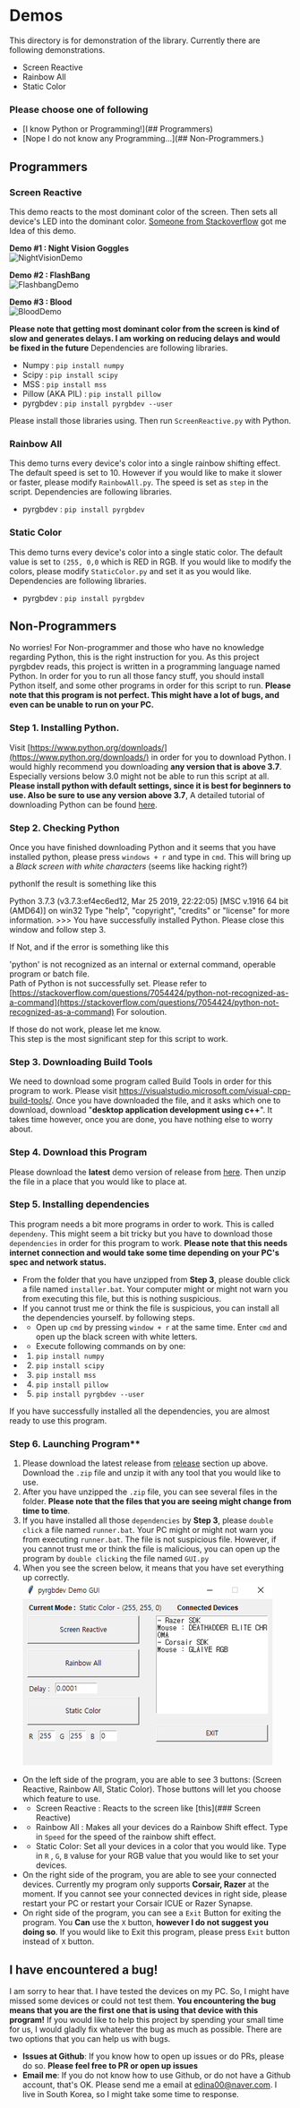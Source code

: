 # Demos  
This directory is for demonstration of the library. Currently there are following demonstrations.  
- Screen Reactive  
- Rainbow All  
- Static Color  
### Please choose one of following  
- [I know Python or Programming!](## Programmers)  
- [Nope I do not know any Programming...](## Non-Programmers.)  
  
## Programmers  
  
### Screen Reactive  
This demo reacts to the most dominant color of the screen. Then sets all device's LED into the dominant color. [Someone from Stackoverflow](https://stackoverflow.com/questions/3241929/python-find-dominant-most-common-color-in-an-image) got me Idea of this demo.   
  
**Demo #1 : Night Vision Goggles**   
![NightVisionDemo](https://github.com/gooday2die/PyPheperial/blob/master/Pics/demo1.gif?raw=true)  
  
  
**Demo #2 : FlashBang**   
![FlashbangDemo](https://github.com/gooday2die/PyPheperial/blob/master/Pics/demo2.gif?raw=true)  
  
  
**Demo #3 : Blood**   
![BloodDemo](https://github.com/gooday2die/PyPheperial/blob/master/Pics/demo3.gif?raw=true)  
  
  
**Please note that getting most dominant color from the screen is kind of slow and generates delays. I am working on reducing delays and would be fixed in the future** Dependencies are following libraries.   
- Numpy : `pip install numpy`  
- Scipy : `pip install scipy`  
- MSS : `pip install mss`  
- Pillow (AKA PIL) : `pip install pillow`  
- pyrgbdev : `pip install pyrgbdev --user`  
  
Please install those libraries using. Then run `ScreenReactive.py` with Python.  
  
### Rainbow All  
This demo turns every device's color into a single rainbow shifting effect. The default speed is set to 10. However if you would like to make it slower or faster, please modify `RainbowAll.py`. The speed is set as `step` in the script. Dependencies are following libraries.  
- pyrgbdev : `pip install pyrgbdev`  
  
  
### Static Color  
This demo turns every device's color into a single static color. The default value is set to `(255, 0,0` which is RED in RGB. If you would like to modify the colors, please modify `StaticColor.py` and set it as you would like. Dependencies are following libraries.  
- pyrgbdev : `pip install pyrgbdev`  
  
## Non-Programmers  
No worries! For Non-programmer and those who have no knowledge regarding Python, this is the right instruction for you. As this project pyrgbdev reads, this project is written in a programming language named Python. In order for you to run all those fancy stuff, you should install Python itself, and some other programs in order for this script to run. **Please  note that this program is not perfect. This might have a lot of bugs, and even can be unable to run on your PC.**   
### Step 1. Installing Python.  
Visit [https://www.python.org/downloads/](https://www.python.org/downloads/) in order for you to download Python. I would highly recommend you downloading **any version that is above 3.7**. Especially versions below 3.0 might not be able to run this script at all. **Please install python with default settings, since it is best for beginners to use.  Also be sure to use any version above 3.7**, A detailed tutorial of downloading Python can be found [here](https://phoenixnap.com/kb/how-to-install-python-3-windows).  
  
### Step 2. Checking Python  
Once you have finished downloading Python and it seems that you have installed python, please press `windows + r` and type in `cmd`. This will bring up a *Black screen with white characters* (seems like hacking right?)  
  
 pythonIf the result is something like this  
  
 Python 3.7.3 (v3.7.3:ef4ec6ed12, Mar 25 2019, 22:22:05) [MSC v.1916 64 bit (AMD64)] on win32 Type "help", "copyright", "credits" or "license" for more information. >>>  You have successfully installed Python. Please close this window and follow step 3.  
  
If Not, and if the error is something like this  
  
 'python' is not recognized as an internal or external command, operable program or batch file.  
Path of Python is not successfully set. Please refer to   
[https://stackoverflow.com/questions/7054424/python-not-recognized-as-a-command](https://stackoverflow.com/questions/7054424/python-not-recognized-as-a-command) For soloution.  
  
If those do not work, please let me know.   
This step is the most significant step for this script to work.  
  
### Step 3. Downloading Build Tools
We need to download some program called Build Tools in order for this program to work. Please visit https://visualstudio.microsoft.com/visual-cpp-build-tools/. Once you have downloaded the file, and it asks which one to download, download "**desktop application development using c++**". It takes time however, once you are done, you have nothing else to worry about.


### Step 4. Download this Program  
Please download the **latest** demo version of release from [here](https://github.com/gooday2die/pyrgbdev/releases/). Then unzip the file in a place that you would like to place at.  
  
### Step 5. Installing dependencies  
This program needs a bit more programs in order to work. This is called `dependeny`. This might seem a bit tricky but you have to download those `dependencies` in order for this program to work. **Please note that this needs internet connection and would take some time depending on your PC's spec and network  status.**  
  
- From the folder that you have unzipped from **Step 3**, please double click a file named `installer.bat`. Your computer might or might not warn you from executing this file, but this is nothing suspicious.   
- If you cannot trust me or think the file is suspicious, you can install all the dependencies yourself. by following steps.  
- - Open up `cmd` by pressing `window + r` at the same time. Enter `cmd` and open up the black screen with white letters.   
- - Execute following commands on by one:  
- 1. `pip install numpy`  
- 2. `pip install scipy`  
- 3. `pip install mss`  
- 4. `pip install pillow`  
- 5. `pip install pyrgbdev --user`  
  
If you have successfully installed all the dependencies, you are almost ready to use this program.  
  
### Step 6. Launching Program**  
1. Please download the latest release from [release](https://github.com/gooday2die/pyrgbdev/releases) section up above. Download the `.zip` file and unzip it with any tool that you would like to use.   
2. After you have unzipped the `.zip` file, you can see several files in the folder. **Please note that the files that you are seeing might change from time to time**.   
3. If you have installed all those `dependencies` by **Step 3**, please `double click` a file named `runner.bat`. Your PC might or might not warn you from executing `runner.bat`. The file is not suspicious file. However, if you cannot trust me or think the file is malicious, you can open up the program by `double clicking` the file named `GUI.py`  
4. When you see the screen below, it means that you have set everything up correctly.  
![enter image description here](https://raw.githubusercontent.com/gooday2die/PyRGBDev/main/Demos/ui_pics/ui_1.png)  
  
- On the left side of the program, you are able to see 3 buttons: (Screen Reactive, Rainbow All, Static Color). Those buttons will let you choose which feature to use.   
- - Screen Reactive : Reacts to the screen like [this](### Screen Reactive)  
- - Rainbow All : Makes all your devices do a Rainbow Shift effect. Type in `Speed` for the speed of the rainbow shift effect.  
- - Static Color: Set all your devices in a color that you would like. Type in `R` , `G`, `B` valuse for your RGB value that you would like to set your devices.   
- On the right side of the program, you are able to see your connected devices. Currently my program only supports **Corsair, Razer** at the moment. If you cannot see your connected devices in right side, please restart your PC or restart your Corsair ICUE or Razer Synapse.   
- On right side of the program, you can see a `Exit` Button for exiting the program. You **Can** use the `X` button, **however I do not suggest you doing so**. If you would like to Exit this program, please press `Exit` button instead of `X` button.   
  
  
## I have encountered a bug!  
I am sorry to hear that. I have tested the devices on my PC. So, I might have missed some devices or could not test them. **You encountering the bug means that you are the first one that is using that device with this program!** If you would like to help this project by spending your small time for us, I would gladly fix whatever the bug as much as possible. There are two options that you can help us with bugs.  
  
- **Issues at Github**: If you know how to open up issues or do PRs, please do so. **Please feel free to PR or open up issues**  
- **Email me**: If you do not know how to use Github, or do not have a Github account, that's OK. Please send me a email at edina00@naver.com. I live in South Korea, so I might take some time to response.